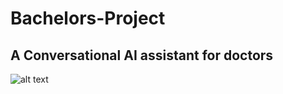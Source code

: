 # Bachelors-Project
## A Conversational AI assistant for doctors 

![alt text](http:/github.com/ameyasm1154/Bachelors-Project/Documentation/System-Diagram.png)
